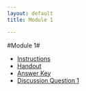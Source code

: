```yaml
---
layout: default
title: Module 1

---
```


#Module 1#


+ [Instructions](Instructions)
+ [Handout](Handout)
+ [Answer Key](Answers)
+ [Discussion Question 1](DQ1)